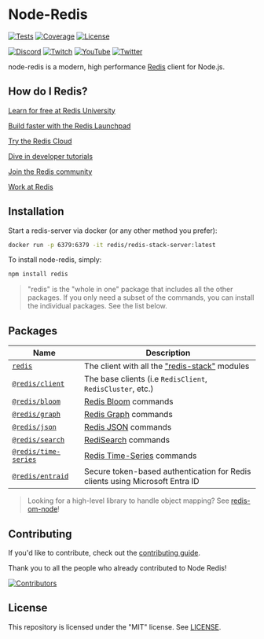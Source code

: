 # Node-Redis

[![Tests](https://img.shields.io/github/actions/workflow/status/redis/node-redis/tests.yml?branch=master)](https://github.com/redis/node-redis/actions/workflows/tests.yml)
[![Coverage](https://codecov.io/gh/redis/node-redis/branch/master/graph/badge.svg?token=xcfqHhJC37)](https://codecov.io/gh/redis/node-redis)
[![License](https://img.shields.io/github/license/redis/node-redis.svg)](https://github.com/redis/node-redis/blob/master/LICENSE)

[![Discord](https://img.shields.io/discord/697882427875393627.svg?style=social&logo=discord)](https://discord.gg/redis)
[![Twitch](https://img.shields.io/twitch/status/redisinc?style=social)](https://www.twitch.tv/redisinc)
[![YouTube](https://img.shields.io/youtube/channel/views/UCD78lHSwYqMlyetR0_P4Vig?style=social)](https://www.youtube.com/redisinc)
[![Twitter](https://img.shields.io/twitter/follow/redisinc?style=social)](https://twitter.com/redisinc)

node-redis is a modern, high performance [Redis](https://redis.io) client for Node.js.

## How do I Redis?

[Learn for free at Redis University](https://university.redis.com/)

[Build faster with the Redis Launchpad](https://launchpad.redis.com/)

[Try the Redis Cloud](https://redis.com/try-free/)

[Dive in developer tutorials](https://developer.redis.com/)

[Join the Redis community](https://redis.com/community/)

[Work at Redis](https://redis.com/company/careers/jobs/)

## Installation

Start a redis-server via docker (or any other method you prefer):

```bash
docker run -p 6379:6379 -it redis/redis-stack-server:latest
```

To install node-redis, simply:

```bash
npm install redis
```

> "redis" is the "whole in one" package that includes all the other packages. If you only need a subset of the commands, you can install the individual packages. See the list below.

## Packages

| Name                                           | Description                                                                                 |
|------------------------------------------------|---------------------------------------------------------------------------------------------|
| [`redis`](./packages/redis)                    | The client with all the ["redis-stack"](https://github.com/redis-stack/redis-stack) modules |
| [`@redis/client`](./packages/client)           | The base clients (i.e `RedisClient`, `RedisCluster`, etc.)                                  |
| [`@redis/bloom`](./packages/bloom)             | [Redis Bloom](https://redis.io/docs/data-types/probabilistic/) commands                     |
| [`@redis/graph`](./packages/graph)             | [Redis Graph](https://redis.io/docs/data-types/probabilistic/) commands                     |
| [`@redis/json`](./packages/json)               | [Redis JSON](https://redis.io/docs/data-types/json/) commands                               |
| [`@redis/search`](./packages/search)           | [RediSearch](https://redis.io/docs/interact/search-and-query/) commands                     |
| [`@redis/time-series`](./packages/time-series) | [Redis Time-Series](https://redis.io/docs/data-types/timeseries/) commands                  |
| [`@redis/entraid`](./packages/entraid)         | Secure token-based authentication for Redis clients using Microsoft Entra ID                |

> Looking for a high-level library to handle object mapping? See [redis-om-node](https://github.com/redis/redis-om-node)!

## Contributing

If you'd like to contribute, check out the [contributing guide](CONTRIBUTING.md).

Thank you to all the people who already contributed to Node Redis!

[![Contributors](https://contrib.rocks/image?repo=redis/node-redis)](https://github.com/redis/node-redis/graphs/contributors)

## License

This repository is licensed under the "MIT" license. See [LICENSE](LICENSE).
